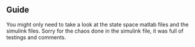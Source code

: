 
## Guide
You might only need to take a look at the state space matlab files and the simulink files.
Sorry for the chaos done in the simulink file, it was full of testings and comments.
